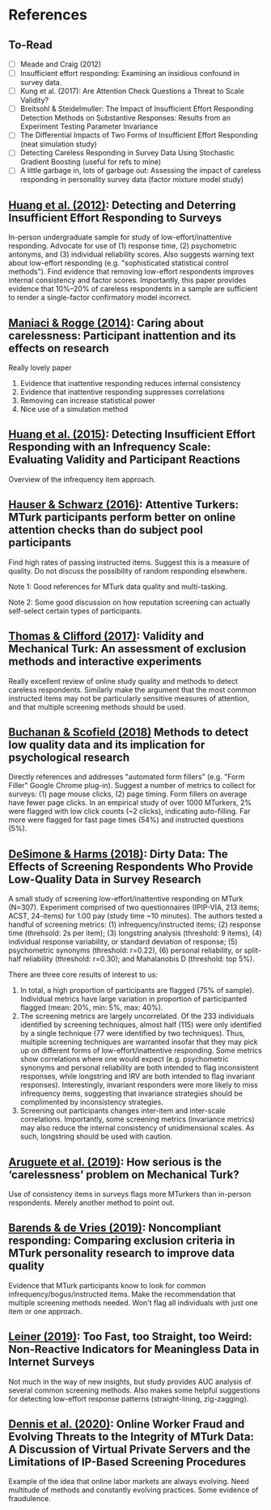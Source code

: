 # References

## To-Read
- [ ] Meade and Craig (2012)
- [ ] Insufficient effort responding: Examining an insidious confound in survey data.
- [ ] Kung et al. (2017): Are Attention Check Questions a Threat to Scale Validity?
- [ ] Breitsohl & Steidelmuller: The Impact of Insufficient Effort Responding Detection Methods on Substantive Responses: Results from an Experiment Testing Parameter Invariance
- [ ] The Differential Impacts of Two Forms of Insufficient Effort Responding (neat simulation study)
- [ ] Detecting Careless Responding in Survey Data Using Stochastic Gradient Boosting (useful for refs to mine)
- [ ] A little garbage in, lots of garbage out: Assessing the impact of careless responding in personality survey data (factor mixture model study)

## [Huang et al. (2012)](doi.org/10.1007/s10869-011-9231-8): Detecting and Deterring Insufficient Effort Responding to Surveys

In-person undergraduate sample for study of low-effort/inattentive responding. Advocate for use of (1) response time, (2) psychometric antonyms, and (3) individual reliability scores. Also suggests warning text about low-effort responding (e.g. "sophisticated statistical control methods"). Find evidence that removing low-effort respondents improves internal consistency and factor scores. Importantly, this paper provides evidence that  10%–20% of careless respondents in a sample are sufficient to render a single-factor confirmatory model incorrect.

## [Maniaci & Rogge (2014)](http://dx.doi.org/10.1016/j.jrp.2013.09.008): Caring about carelessness: Participant inattention and its effects on research

Really lovely paper

1. Evidence that inattentive responding reduces internal consistency
2. Evidence that inattentive responding suppresses correlations 
3. Removing can increase statistical power
4. Nice use of a simulation method

## [Huang et al. (2015)](https://doi.org/10.1007/s10869-014-9357-6): Detecting Insufficient Effort Responding with an Infrequency Scale: Evaluating Validity and Participant Reactions

Overview of the infrequency item approach.

## [Hauser & Schwarz (2016)](https://doi.org/10.3758/s13428-015-0578-z): Attentive Turkers: MTurk participants perform better on online attention checks than do subject pool participants

Find high rates of passing instructed items. Suggest this is a measure of quality. Do not discuss the possibility of random responding elsewhere.

Note 1: Good references for MTurk data quality and multi-tasking.

Note 2: Some good discussion on how reputation screening can actually self-select certain types of participants.

## [Thomas & Clifford (2017)](http://dx.doi.org/10.1016/j.chb.2017.08.038): Validity and Mechanical Turk: An assessment of exclusion methods and interactive experiments

Really excellent review of online study quality and methods to detect careless respondents. Similarly make the argument that the most common instructed items may not be particularly sensitive measures of attention, and that multiple screening methods should be used.

## [Buchanan & Scofield (2018)](https://doi.org/10.3758/s13428-018-1035-6) Methods to detect low quality data and its implication for psychological research

Directly references and addresses "automated form fillers" (e.g. "Form Filler" Google
Chrome plug-in). Suggest a number of metrics to collect for surveys: (1) page mouse clicks, (2) page timing. Form fillers on average have fewer page clicks. In an empirical study of over 1000 MTurkers, 2% were flagged with low click counts (~2 clicks), indicating auto-filling. Far more were flagged for fast page times (54%) and instructed questions (5%).

## [DeSimone & Harms (2018)](doi.org/10.1007/s10869-017-9514-9): Dirty Data: The Effects of Screening Respondents Who Provide Low-Quality Data in Survey Research

A small study of screening low-effort/inattentive responding on MTurk (N=307). Experiment comprised of two questionnaires (IPIP-VIA, 213 items; ACST, 24-items) for 1.00 pay (study time ~10 minutes). The authors tested a handful of screening metrics: (1) infrequency/instructed items; (2) response time (threhsold: 2s per item); (3) longstring analysis (threshold: 9 items), (4) individual response variability, or standard deviation of response; (5) psychometric synonyms (threshold: r=0.22), (6) personal reliability, or split-half reliability (threshold: r=0.30); and Mahalanobis D (threshold: top 5%).

There are three core results of interest to us:

1. In total, a high proportion of participants are flagged (75% of sample). Individual metrics have large variation in proportion of participanted flagged (mean: 20%, min: 5%, max: 40%).
2. The screening metrics are largely uncorrelated. Of the 233 individuals identified by screening techniques, almost half (115) were only identified by a single technique (77 were identified by two techniques). Thus, multiple screening techniques are warranted insofar that they may pick up on different forms of low-effort/inattentive responding. Some metrics show correlations where one would expect (e.g. psychometric synonyms and personal reliability are both intended to flag inconsistent responses, while longstring and IRV are both intended to flag invariant responses). Interestingly, invariant responders were more likely to miss infrequency items, suggesting that invariance strategies should be complimented by inconsistency strategies.
3. Screening out participants changes inter-item and inter-scale correlations. Importantly, some screening metrics (invariance metrics) may also reduce the internal consistency of unidimensional scales. As such, longstring should be used with caution.

## [Aruguete et al. (2019)](https://doi.org/10.1080/13645579.2018.1563966): How serious is the ‘carelessness’ problem on Mechanical Turk?

Use of consistency items in surveys flags more MTurkers than in-person respondents. Merely another method to point out. 

## [Barends & de Vries (2019)](http://dx.doi.org/10.1016/j.paid.2019.02.015): Noncompliant responding: Comparing exclusion criteria in MTurk personality research to improve data quality

Evidence that MTurk participants know to look for common infrequency/bogus/instructed items. Make the recommendation that multiple screening methods needed. Won't flag all individuals with just one item or one approach. 

## [Leiner (2019)](http://dx.doi.org/10.18148/srm/2019.v13i3.7403): Too Fast, too Straight, too Weird: Non-Reactive Indicators for Meaningless Data in Internet Surveys

Not much in the way of new insights, but study provides AUC analysis of several common screening methods. Also makes some helpful suggestions for detecting low-effort response patterns (straight-lining, zig-zagging).

## [Dennis et al. (2020)](https://doi.org/10.2308/bria-18-044): Online Worker Fraud and Evolving Threats to the Integrity of MTurk Data: A Discussion of Virtual Private Servers and the Limitations of IP-Based Screening Procedures

Example of the idea that online labor markets are always evolving. Need multitude of methods and constantly evolving practices. Some evidence of fraudulence. 

